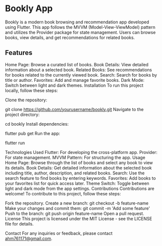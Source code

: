 # Bookly App
Bookly is a modern book browsing and recommendation app developed using Flutter. This app follows the MVVM (Model-View-ViewModel) pattern and utilizes the Provider package for state management. Users can browse books, view details, and get recommendations for related books.

## Features
Home Page: Browse a curated list of books.
Book Details: View detailed information about a selected book.
Related Books: See recommendations for books related to the currently viewed book.
Search: Search for books by title or author.
Favorites: Add and manage favorite books.
Dark Mode: Switch between light and dark themes.
Installation
To run this project locally, follow these steps:

Clone the repository:


git clone https://github.com/yourusername/bookly.git
Navigate to the project directory:

cd bookly
Install dependencies:


flutter pub get
Run the app:


flutter run

Technologies Used
Flutter: For developing the cross-platform app.
Provider: For state management.
MVVM Pattern: For structuring the app.
Usage
Home Page: Browse through the list of books and select any book to view its details.
Book Details: Get detailed information about the selected book including title, author, description, and related books.
Search: Use the search feature to find books by entering keywords.
Favorites: Add books to your favorites list for quick access later.
Theme Switch: Toggle between light and dark mode from the app settings.
Contributions
Contributions are welcome! To contribute to this project, follow these steps:

Fork the repository.
Create a new branch: git checkout -b feature-name
Make your changes and commit them: git commit -m 'Add some feature'
Push to the branch: git push origin feature-name
Open a pull request.
License
This project is licensed under the MIT License - see the LICENSE file for details.

Contact
For any inquiries or feedback, please contact ahm761171@gmail.com.
